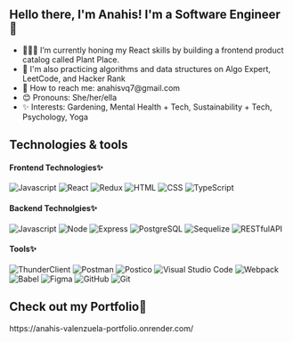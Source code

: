 <h2>Hello there, I'm Anahis! I'm a Software Engineer 👋</h2>

<ul>
<li>👩🏻‍💻 I’m currently honing my React skills by building a frontend product catalog called Plant Place.</li>
<li>🌱 I'm also practicing algorithms and data structures on Algo Expert, LeetCode, and Hacker Rank</li>
<li>📧 How to reach me: anahisvq7@gmail.com</li>
<li>😊 Pronouns: She/her/ella</li>
<li>✨ Interests: Gardening, Mental Health + Tech, Sustainability + Tech, Psychology, Yoga</li>
</ul>

<h2>Technologies & tools</h2>

<h4>Frontend Technologies✨</h4>

![Javascript](https://img.shields.io/badge/-Javascript-yellow?) 
![React](https://img.shields.io/badge/-React-blue?) 
![Redux](https://img.shields.io/badge/-Redux-blueviolet?)
![HTML](https://img.shields.io/badge/-HTML-green?) 
![CSS](https://img.shields.io/badge/-CSS-green?) 
![TypeScript](https://img.shields.io/badge/-TypeScript-yellow?) 


<h4>Backend Technolgies✨</h4>

![Javascript](https://img.shields.io/badge/-Javascript-yellow?) 
![Node](https://img.shields.io/badge/-Node-yellowgreen?) 
![Express](https://img.shields.io/badge/-Express-critical?) 
![PostgreSQL](https://img.shields.io/badge/-PostgreSQL-blue?) 
![Sequelize](https://img.shields.io/badge/-Sequelize-blue?) 
![RESTfulAPI](https://img.shields.io/badge/-RESTfulAPI-critical?) 

<h4>Tools✨</h4>

![ThunderClient](https://img.shields.io/badge/-ThunderClient-green?) 
![Postman](https://img.shields.io/badge/-Postman-green?) 
![Postico](https://img.shields.io/badge/-Postico-green?) 
![Visual Studio Code](https://img.shields.io/badge/-VSCode-blue?) 
![Webpack](https://img.shields.io/badge/-Webpack-pink?) 
![Babel](https://img.shields.io/badge/-Babel-pink?)
![Figma](https://img.shields.io/badge/-Figma-pink?)
![GitHub](https://img.shields.io/badge/-GitHub-yellow?) 
![Git](https://img.shields.io/badge/-Git-yellow?) 

<h2>Check out my Portfolio💼 </h2>
https://anahis-valenzuela-portfolio.onrender.com/
